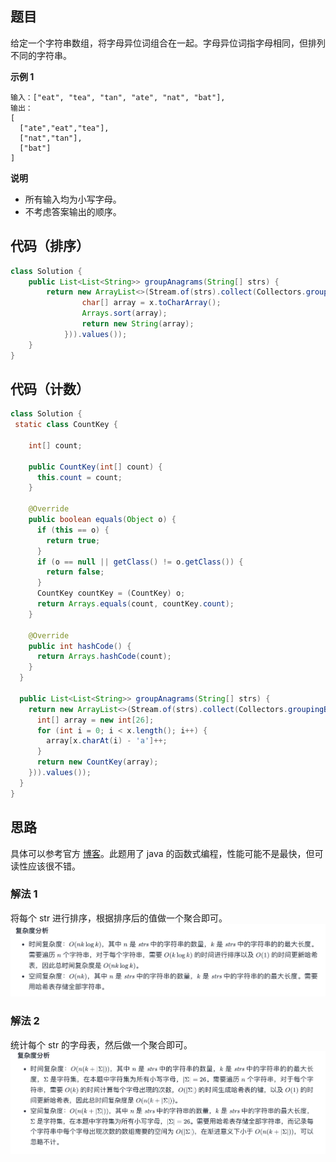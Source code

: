## 题目
给定一个字符串数组，将字母异位词组合在一起。字母异位词指字母相同，但排列不同的字符串。

**示例 1**
```
输入：["eat", "tea", "tan", "ate", "nat", "bat"],
输出：
[
  ["ate","eat","tea"],
  ["nat","tan"],
  ["bat"]
]
```

**说明**
* 所有输入均为小写字母。
* 不考虑答案输出的顺序。

## 代码（排序）
```Java
class Solution {
    public List<List<String>> groupAnagrams(String[] strs) {
        return new ArrayList<>(Stream.of(strs).collect(Collectors.groupingBy(x -> {
                char[] array = x.toCharArray();
                Arrays.sort(array);
                return new String(array);
            })).values());
    }
}
```

## 代码（计数）
```Java
class Solution {
 static class CountKey {

    int[] count;

    public CountKey(int[] count) {
      this.count = count;
    }

    @Override
    public boolean equals(Object o) {
      if (this == o) {
        return true;
      }
      if (o == null || getClass() != o.getClass()) {
        return false;
      }
      CountKey countKey = (CountKey) o;
      return Arrays.equals(count, countKey.count);
    }

    @Override
    public int hashCode() {
      return Arrays.hashCode(count);
    }
  }

  public List<List<String>> groupAnagrams(String[] strs) {
    return new ArrayList<>(Stream.of(strs).collect(Collectors.groupingBy(x -> {
      int[] array = new int[26];
      for (int i = 0; i < x.length(); i++) {
        array[x.charAt(i) - 'a']++;
      }
      return new CountKey(array);
    })).values());
  }
}
```

## 思路

具体可以参考官方 [博客](https://leetcode-cn.com/problems/group-anagrams/solution/zi-mu-yi-wei-ci-fen-zu-by-leetcode-solut-gyoc/)。此题用了 java 的函数式编程，性能可能不是最快，但可读性应该很不错。

### 解法 1
将每个 str 进行排序，根据排序后的值做一个聚合即可。
![](static/49_1.png)

### 解法 2
统计每个 str 的字母表，然后做一个聚合即可。
![](static/49_2.png)